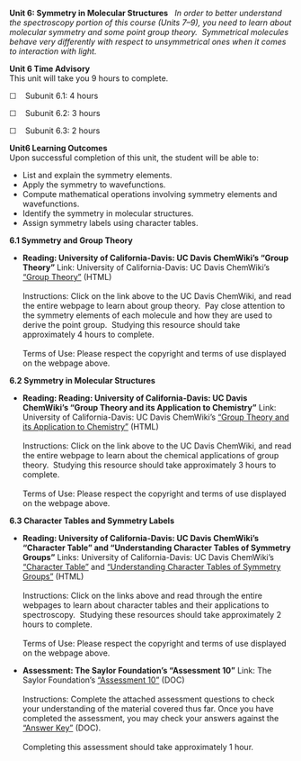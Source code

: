 **Unit 6: Symmetry in Molecular Structures** <span id="6"></span> 
*In order to better understand the spectroscopy portion of this course
(Units 7–9), you need to learn about molecular symmetry and some point
group theory.  Symmetrical molecules behave very differently with
respect to unsymmetrical ones when it comes to interaction with light.*

**Unit 6 Time Advisory**  
This unit will take you 9 hours to complete.  
  
 ☐    Subunit 6.1: 4 hours  
  
 ☐    Subunit 6.2: 3 hours  
  
 ☐    Subunit 6.3: 2 hours

**Unit6 Learning Outcomes**  
Upon successful completion of this unit, the student will be able to:  
-   List and explain the symmetry elements.
-   Apply the symmetry to wavefunctions.
-   Compute mathematical operations involving symmetry elements and
    wavefunctions.
-   Identify the symmetry in molecular structures.
-   Assign symmetry labels using character tables.

**6.1 Symmetry and Group Theory** <span id="6.1"></span> 
-   **Reading: University of California-Davis: UC Davis ChemWiki’s
    “Group Theory”**
    Link: University of California-Davis: UC Davis ChemWiki’s [“Group
    Theory”](http://chemwiki.ucdavis.edu/Physical_Chemistry/Symmetry/Group_Theory%3a_Theory)
    (HTML)  
        
     Instructions: Click on the link above to the UC Davis ChemWiki, and
    read the entire webpage to learn about group theory.  Pay close
    attention to the symmetry elements of each molecule and how they are
    used to derive the point group.  Studying this resource should take
    approximately 4 hours to complete.  
        
     Terms of Use: Please respect the copyright and terms of use
    displayed on the webpage above.

**6.2 Symmetry in Molecular Structures** <span id="6.2"></span> 
-   **Reading: Reading: University of California-Davis: UC Davis
    ChemWiki’s “Group Theory and its Application to Chemistry”**
    Link: University of California-Davis: UC Davis ChemWiki’s [“Group
    Theory and its Application to
    Chemistry”](http://chemwiki.ucdavis.edu/Physical_Chemistry/Symmetry/Group_Theory%3a_Application)
    (HTML)  
        
     Instructions: Click on the link above to the UC Davis ChemWiki, and
    read the entire webpage to learn about the chemical applications of
    group theory.  Studying this resource should take approximately 3
    hours to complete.  
        
     Terms of Use: Please respect the copyright and terms of use
    displayed on the webpage above.

**6.3 Character Tables and Symmetry Labels** <span id="6.3"></span> 
-   **Reading: University of California-Davis: UC Davis ChemWiki’s
    “Character Table” and “Understanding Character Tables of Symmetry
    Groups”**
    Links: University of California-Davis: UC Davis ChemWiki’s
    [“Character
    Table”](http://chemwiki.ucdavis.edu/Physical_Chemistry/Symmetry/Character_Table)
    and [“Understanding Character Tables of Symmetry
    Groups”](http://chemwiki.ucdavis.edu/Physical_Chemistry/Symmetry/Character_Tables_for_Symmetry_Groups)
    (HTML)  
        
     Instructions: Click on the links above and read through the entire
    webpages to learn about character tables and their applications to
    spectroscopy.  Studying these resources should take approximately 2
    hours to complete.  
        
     Terms of Use: Please respect the copyright and terms of use
    displayed on the webpage above.

-   **Assessment: The Saylor Foundation’s “Assessment 10”**
    Link: The Saylor Foundation’s [“Assessment
    10”](https://resources.saylor.org/archived/wp-content/uploads/2014/02/CHEM106-Assessment10-FINAL.docx)
    (DOC)  
        
     Instructions: Complete the attached assessment questions to check
    your understanding of the material covered thus far. Once you have
    completed the assessment, you may check your answers against the
    [“Answer
    Key”](https://resources.saylor.org/archived/wp-content/uploads/2014/02/CHEM106-Assessment10-AnswerKey-FINAL.docx)
    (DOC).  
        
     Completing this assessment should take approximately 1 hour.


